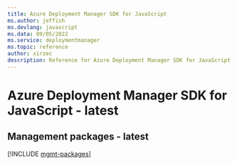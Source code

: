```yaml
---
title: Azure Deployment Manager SDK for JavaScript
ms.author: jeffish
ms.devlang: javascript
ms.data: 09/05/2022
ms.service: deploymentmanager
ms.topic: reference
author: xirzec
description: Reference for Azure Deployment Manager SDK for JavaScript
---
```

# Azure Deployment Manager SDK for JavaScript - latest

## Management packages - latest
[!INCLUDE [mgmt-packages](deployment-manager-mgmt-index.md)]